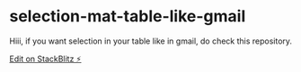 # selection-mat-table-like-gmail

Hiii, if you want selection in your table like in gmail, do check this repository.

[Edit on StackBlitz ⚡️](https://stackblitz.com/edit/angular-jnykdu)
